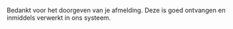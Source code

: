 Bedankt voor het doorgeven van je afmelding. Deze is goed ontvangen en
inmiddels verwerkt in ons systeem.
